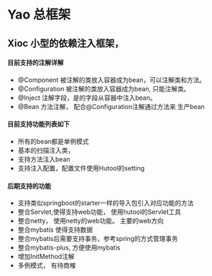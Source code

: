 # Yao 总框架


## Xioc 小型的依赖注入框架， 
#### 目前支持的注解详解
* @Component 被注解的类放入容器成为bean，可以注解类和方法。 
* @Configuration 被注解的类放入容器成为bean, 只能注解类。
* @Inject 注解字段，是的字段从容器中注入bean。 
* @Bean 方法注解， 配合@Configuration注解通过方法来 生产bean

#### 目前支持功能列表如下
* 所有的bean都是单例模式
* 基本的扫描注入类，  
* 支持方法注入bean
* 支持注入配置，配置文件使用Hutool的setting

#### 后期支持的功能
* 支持类似springboot的starter一样的导入包引入对应功能的方法
* 整合Servlet,使得支持web功能， 使用hutool的Servlet工具
* 整合netty， 使用netty的web功能。 主要的web方向
* 整合mybatis 使得支持数据
* 整合mybatis后需要支持事务，参考spring的方式管理事务
* 整合mybatis-plus, 方便使用mybatis
* 增加InitMethod注解
* 多例模式， 有待商榷
